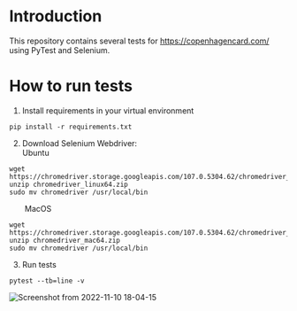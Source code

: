 # Introduction
This repository contains several tests for https://copenhagencard.com/ using PyTest and Selenium.

# How to run tests
1. Install requirements in your virtual environment
```
pip install -r requirements.txt
```
2. Download Selenium Webdriver:\
Ubuntu
```
wget https://chromedriver.storage.googleapis.com/107.0.5304.62/chromedriver_linux64.zip
unzip chromedriver_linux64.zip
sudo mv chromedriver /usr/local/bin
``` 
 &emsp;MacOS
```
wget https://chromedriver.storage.googleapis.com/107.0.5304.62/chromedriver_mac64.zip
unzip chromedriver_mac64.zip
sudo mv chromedriver /usr/local/bin
```
3. Run tests
```
pytest --tb=line -v
```

![Screenshot from 2022-11-10 18-04-15](https://user-images.githubusercontent.com/81771740/201160477-b879d25d-dbd6-48bf-8c93-2cd7303f76e6.png)
